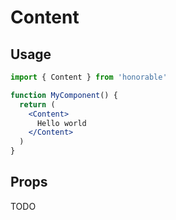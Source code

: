 # Content

## Usage

```jsx
import { Content } from 'honorable'

function MyComponent() {
  return (
    <Content>
      Hello world
    </Content>
  )
}
```

## Props

TODO
